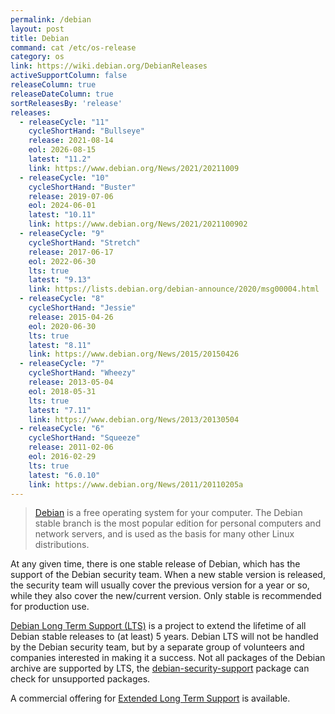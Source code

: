 ```yaml
---
permalink: /debian
layout: post
title: Debian
command: cat /etc/os-release
category: os
link: https://wiki.debian.org/DebianReleases
activeSupportColumn: false
releaseColumn: true
releaseDateColumn: true
sortReleasesBy: 'release'
releases:
  - releaseCycle: "11"
    cycleShortHand: "Bullseye"
    release: 2021-08-14
    eol: 2026-08-15
    latest: "11.2"
    link: https://www.debian.org/News/2021/20211009
  - releaseCycle: "10"
    cycleShortHand: "Buster"
    release: 2019-07-06
    eol: 2024-06-01
    latest: "10.11"
    link: https://www.debian.org/News/2021/2021100902
  - releaseCycle: "9"
    cycleShortHand: "Stretch"
    release: 2017-06-17
    eol: 2022-06-30
    lts: true
    latest: "9.13"
    link: https://lists.debian.org/debian-announce/2020/msg00004.html
  - releaseCycle: "8"
    cycleShortHand: "Jessie"
    release: 2015-04-26
    eol: 2020-06-30
    lts: true
    latest: "8.11"
    link: https://www.debian.org/News/2015/20150426
  - releaseCycle: "7"
    cycleShortHand: "Wheezy"
    release: 2013-05-04
    eol: 2018-05-31
    lts: true
    latest: "7.11"
    link: https://www.debian.org/News/2013/20130504
  - releaseCycle: "6"
    cycleShortHand: "Squeeze"
    release: 2011-02-06
    eol: 2016-02-29
    lts: true
    latest: "6.0.10"
    link: https://www.debian.org/News/2011/20110205a
---
```

> [Debian](https://www.debian.org/) is a free operating system for your computer. The Debian stable branch is the most popular edition for personal computers and network servers, and is used as the basis for many other Linux distributions.

At any given time, there is one stable release of Debian, which has the support of the Debian security team. When a new stable version is released, the security team will usually cover the previous version for a year or so, while they also cover the new/current version. Only stable is recommended for production use.

[Debian Long Term Support (LTS)](https://wiki.debian.org/LTS) is a project to extend the lifetime of all Debian stable releases to (at least) 5 years. Debian LTS will not be handled by the Debian security team, but by a separate group of volunteers and companies interested in making it a success. Not all packages of the Debian archive are supported by LTS, the [debian-security-support](https://wiki.debian.org/LTS/Using#Check_for_unsupported_packages) package can check for unsupported packages.

A commercial offering for [Extended Long Term Support](https://wiki.debian.org/LTS/Extended) is available.
